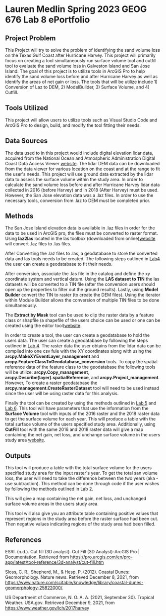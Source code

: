 # Lauren Medlin     Spring 2023     GEOG 676 Lab 8 ePortfolio

## Project Problem
This Project will try to solve the problem of identifying the sand volume loss on the Texas Gulf Coast after Hurricane Harvey. This project will primarily focus on creating a tool simultaneously run surface volume tool and cutfill tool to evaluate the sand volume loss in Galveston Island and San Jose Island. The goal of this project is to utilize tools in ArcGIS Pro to help identify the sand volume loss before and after Hurricane Harvey as well as identify the areas of net gain or loss. The tools that will be utilize include 1) Conversion of Laz to DEM, 2) ModelBuilder, 3) Surface Volume, and 4) Cutfill.

## Tools Utilized
This project will allow users to utilize tools such as Visual Studio Code and ArcGIS Pro to design, build, and modify the tool fitting their needs. 

## Data Sources
The data used to in this project would include digital elevation lidar data, acquired from the National Ocean and Atmospheric Administration Digital Coast Data Access Viewer [website](https://www.coast.noaa.gov/dataviewer). The lidar DEM data can be downloaded from the data viewer for various location on the coast and at the range to fit the user's needs. This project will use ground data extracted by the lidar data to assess the surface volume within the study area. In order to calculate the sand volume loss before and after Hurricane Harvey lidar data collected in 2016 (before Harvey) and in 2018 (After Harvey) must be used. However, the San Jose elevation data was a .laz files. In order to use the necessary tools, conversion from .laz to DEM must be completed prior. 

## Methods
The San Jose Island elevation data is available in .laz files in order for the data to be used in ArcGIS pro, the files must be converted to raster format. Using **laz2las** located in the las toolbox (downloaded from online)[website](https://rapidlasso.com/lastools/) will convert .laz files to .las files.

After Converting the .laz files to .las, a geodatabase to store the converted data and las tools needs to be created. The following steps outlined in [Lab4](https://github.com/medl-1269/Medlin-geo676/tree/main/lab4) the user can create a geodatabase to fit their needs.  

 After conversion, associate the .las file in the catalog and define the xy coordinate system and vertical datum. Using the **LAS dataset to TIN** the las datasets will be converted to a TIN file (after the conversion users should open up the properties to filter out the ground results). Lastly, using **Model Builder** convert the TIN to raster (to create the DEM files). Using the iterator within Module Builder allows the conversion of multiple TIN files to be done simultaneously. 

The **Extract by Mask** tool can be used to clip the raster data by a feature class or shapfile (a shapefile of the users choice can be used or one can be created using the editor tool)[website](https://pro.arcgis.com/en/pro-app/latest/help/editing/a-quick-tour-of-editing.htm).

In order to create a tool, the user can create a geodatabase to hold the users data. The user can create a geodatabase by following the steps outlined in [Lab 4](https://github.com/medl-1269/Medlin-geo676/blob/03374e6b86c87dc0ee2fbcbc8a91aaa8d1b85725/lab4). The raster data the user obtains from the lidar data can be compiled into one csv fule with the XY coordinates along with using the **arcpy.MakeXYEventLayer_management** and **arcpy.FeatureClassToGeodatabase_conversion** tools. To copy the spatial reference data of the feature class to the geodatabase the following tools will be utilize: **arcpy.Copy_management**, **arcpy.Describe(layer).spatialReference**, and **arcpy.Project_management**. However, To create a raster geodatabase the **arcpy.management.CreateRasterDataset** tool will need to be used instead since the user will be using raster data for this analysis. 

Finally the tool can be created by using the methods outlined in [Lab 5](https://github.com/medl-1269/Medlin-geo676/blob/03374e6b86c87dc0ee2fbcbc8a91aaa8d1b85725/lab5) and [Lab 6](https://github.com/medl-1269/Medlin-geo676/blob/03374e6b86c87dc0ee2fbcbc8a91aaa8d1b85725/lab6). This tool will have parameters that use the information from the **Surface Volume** tool with inputs of the 2016 raster and the 2018 raster data to get the surface volume for each year. This will produce a table with the total surface volume of the users specified study area. Additionally, using **CutFill** tool with the same 2016 and 2018 raster data will give a map containing the net gain, net loss, and unchange surface volume in the users study area [website](https://pro.arcgis.com/en/pro-app/latest/tool-reference/3d-analyst/cut-fill.htm).

## Outputs
This tool will produce a table with the total surface volume for the users specified study area for the input raster's year. To get the total san volume loss, the user will need to take the difference between the two years (aka - use subtraction). This method can be done through code if the user wishes by following the methods outlined in Lab 2.

This will give a map containing the net gain, net loss, and unchanged surface volume areas in the users study area. 

This tool will also give you an attribute table containing positive values that represent regions in the study area before the raster surface had been cut. Then negative values indicating regions of the study area had been filled. 

## References
ESRI. (n.d.). Cut fill (3D analyst). Cut Fill (3D Analyst)-ArcGIS Pro | Documentation. Retrieved from https://pro.arcgis.com/en/pro-app/latest/tool-reference/3d-analyst/cut-fill.htm 

Sloss, C. R., Shepherd, M., &amp; Hesp, P. (2012). Coastal Dunes: Geomorphology. Nature news. Retrieved December 8, 2021, from https://www.nature.com/scitable/knowledge/library/coastal-dunes-geomorphology-25822000/.

US Department of Commerce, N. O. A. A. (2021, September 30). Tropical Weather. USA.gov. Retrieved December 9, 2021, from https://www.weather.gov/lch/2017harvey